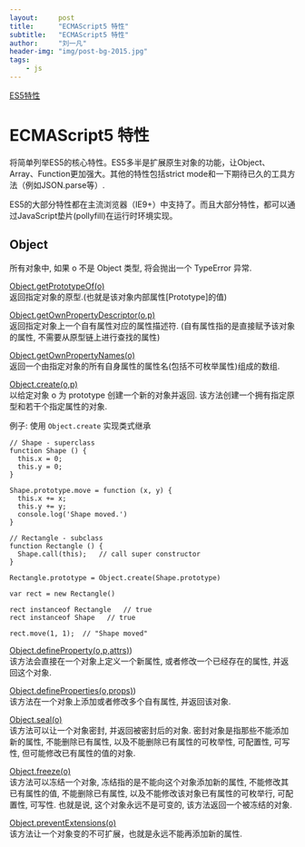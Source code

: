 ```yaml
---
layout:     post
title:      "ECMAScript5 特性"
subtitle:   "ECMAScript5 特性"
author:     "刘一凡"
header-img: "img/post-bg-2015.jpg"
tags:
    - js
---
```


[ES5特性](http://pij.robinqu.me/JavaScript_Core/ECMAScript/es5.html)

# ECMAScript5 特性

将简单列举ES5的核心特性。ES5多半是扩展原生对象的功能，让Object、Array、Function更加强大。其他的特性包括strict mode和一下期待已久的工具方法（例如JSON.parse等）.

ES5的大部分特性都在主流浏览器（IE9+）中支持了。而且大部分特性，都可以通过JavaScript垫片(pollyfill)在运行时环境实现。

## Object

所有对象中, 如果 o 不是 Object 类型, 将会抛出一个 TypeError 异常.

[Object.getPrototypeOf(o)](https://developer.mozilla.org/zh-CN/docs/Web/JavaScript/Reference/Global_Objects/Object/GetPrototypeOf) <br/>
返回指定对象的原型.(也就是该对象内部属性[Prototype]的值)

[Object.getOwnPropertyDescriptor(o,p)](https://developer.mozilla.org/zh-CN/docs/Web/JavaScript/Reference/Global_Objects/Object/getOwnPropertyDescriptors) <br/>
返回指定对象上一个自有属性对应的属性描述符. (自有属性指的是直接赋予该对象的属性, 不需要从原型链上进行查找的属性)

[Object.getOwnPropertyNames(o)](https://developer.mozilla.org/zh-CN/docs/Web/JavaScript/Reference/Global_Objects/Object/getOwnPropertyNames) <br/>
返回一个由指定对象的所有自身属性的属性名(包括不可枚举属性)组成的数组.

[Object.create(o,p)](https://developer.mozilla.org/zh-CN/docs/Web/JavaScript/Reference/Global_Objects/Object/create) <br/>
以给定对象 o 为 prototype 创建一个新的对象并返回. 该方法创建一个拥有指定原型和若干个指定属性的对象.

例子: 使用 `Object.create` 实现类式继承

```
// Shape - superclass
function Shape () {
  this.x = 0;
  this.y = 0;
}

Shape.prototype.move = function (x, y) {
  this.x += x;
  this.y += y;
  console.log('Shape moved.')
}

// Rectangle - subclass
function Rectangle () {
  Shape.call(this);   // call super constructor
}

Rectangle.prototype = Object.create(Shape.prototype)

var rect = new Rectangle()

rect instanceof Rectangle   // true
rect instanceof Shape   // true

rect.move(1, 1);  // "Shape moved"
```

[Object.defineProperty(o,p,attrs)](https://developer.mozilla.org/zh-CN/docs/Web/JavaScript/Reference/Global_Objects/Object/defineProperty)) <br/>
该方法会直接在一个对象上定义一个新属性, 或者修改一个已经存在的属性, 并返回这个对象.

[Object.defineProperties(o,props)](https://developer.mozilla.org/en-US/docs/Web/JavaScript/Reference/Global_Objects/Object/defineProperties)) <br/>
该方法在一个对象上添加或者修改多个自有属性, 并返回该对象.

[Object.seal(o)](https://developer.mozilla.org/zh-CN/docs/Web/JavaScript/Reference/Global_Objects/Object/seal) <br/>
该方法可以让一个对象密封, 并返回被密封后的对象. 密封对象是指那些不能添加新的属性, 不能删除已有属性, 以及不能删除已有属性的可枚举性, 可配置性, 可写性, 但可能修改已有属性的值的对象.

[Object.freeze(o)](https://developer.mozilla.org/zh-CN/docs/Web/JavaScript/Reference/Global_Objects/Object/freeze) <br/>
该方法可以冻结一个对象, 冻结指的是不能向这个对象添加新的属性, 不能修改其已有属性的值, 不能删除已有属性, 以及不能修改该对象已有属性的可枚举行, 可配置性, 可写性. 也就是说, 这个对象永远不是可变的, 该方法返回一个被冻结的对象.

[Object.preventExtensions(o)](https://developer.mozilla.org/zh-CN/docs/Web/JavaScript/Reference/Global_Objects/Object/preventExtensions) <br/>
该方法让一个对象变的不可扩展，也就是永远不能再添加新的属性.
